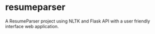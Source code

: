 # resumeparser
A ResumeParser project using NLTK and Flask API with a user friendly interface web application.
